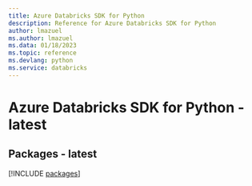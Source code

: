 ```yaml
---
title: Azure Databricks SDK for Python
description: Reference for Azure Databricks SDK for Python
author: lmazuel
ms.author: lmazuel
ms.data: 01/18/2023
ms.topic: reference
ms.devlang: python
ms.service: databricks
---
```

# Azure Databricks SDK for Python - latest
## Packages - latest
[!INCLUDE [packages](databricks-index.md)]